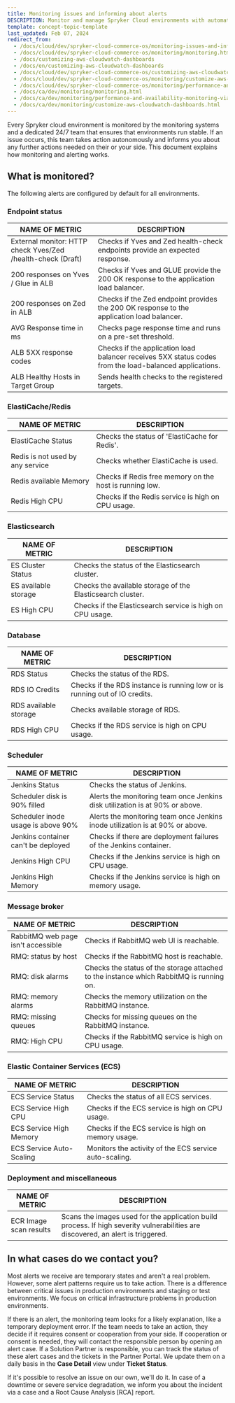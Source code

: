 ```yaml
---
title: Monitoring issues and informing about alerts
DESCRIPTION: Monitor and manage Spryker Cloud environments with automatic alerts for system health, performance, and critical issues, ensuring proactive issue resolution.
template: concept-topic-template
last_updated: Feb 07, 2024
redirect_from:
  - /docs/cloud/dev/spryker-cloud-commerce-os/monitoring-issues-and-informing-about-alerts.html
  - /docs/cloud/dev/spryker-cloud-commerce-os/monitoring/monitoring.html
  - /docs/customizing-aws-cloudwatch-dashboards
  - /docs/en/customizing-aws-cloudwatch-dashboards
  - /docs/cloud/dev/spryker-cloud-commerce-os/customizing-aws-cloudwatch-dashboards.html
  - /docs/cloud/dev/spryker-cloud-commerce-os/monitoring/customize-aws-cloudwatch-dashboards.html
  - /docs/cloud/dev/spryker-cloud-commerce-os/monitoring/performance-and-availability-monitoring-via-new-relic.html
  - /docs/ca/dev/monitoring/monitoring.html
  - /docs/ca/dev/monitoring/performance-and-availability-monitoring-via-new-relic.html
  - /docs/ca/dev/monitoring/customize-aws-cloudwatch-dashboards.html  
---
```


Every Spryker cloud environment is monitored by the monitoring systems and a dedicated 24/7 team that ensures that environments run stable. If an issue occurs, this team takes action autonomously and informs you about any further actions needed on their or your side. This document explains how monitoring and alerting works.

## What is monitored?

The following alerts are configured by default for all environments.

### Endpoint status

<div class="width-100">

| NAME OF METRIC   | DESCRIPTION  |
|---|---|
| External monitor: HTTP check Yves/Zed /health-check (Draft)   | Checks if Yves and Zed health-check endpoints provide an expected response.  |
| 200 responses on Yves / Glue in ALB  | Checks if Yves and GLUE provide the 200 OK response to the application load balancer.  |
| 200 responses on Zed in ALB  | Checks if the Zed endpoint provides the 200 OK response to the application load balancer.  |
| AVG Response time in ms  | Checks page response time and runs on a pre-set threshold.  |
| ALB 5XX response codes | Checks if the application load balancer receives 5XX status codes from the load-balanced applications.  |
| ALB Healthy Hosts in Target Group | Sends health checks to the registered targets.  |

</div>

### ElastiCache/Redis

<div class="width-100">

|NAME OF METRIC   | DESCRIPTION  |
|---|---|
| ElastiCache Status  | Checks the status of 'ElastiCache for Redis'.  |
| Redis is not used by any service  | Checks whether ElastiCache is used.  |
| Redis available Memory  | Checks if Redis free memory on the host is running low.  |
| Redis High CPU  | Checks if the Redis service is high on CPU usage.  |

</div>

### Elasticsearch

<div class="width-100">

| NAME OF METRIC  | DESCRIPTION  |
|---|---|
| ES Cluster Status  | Checks the status of the Elasticsearch cluster.  |  
| ES available storage  | Checks the available storage of the Elasticsearch cluster.  |  
| ES High CPU  | Checks if the Elasticsearch service is high on CPU usage.  |  

</div>

### Database

<div class="width-100">

|  NAME OF METRIC | DESCRIPTION  |
|---|---|
| RDS Status  | Checks the status of the RDS.  |   
| RDS IO Credits  | Checks if the RDS instance is running low or is running out of IO credits.  |   
| RDS available storage  | Checks available storage of RDS.  |
| RDS High CPU   | Checks if the RDS service is high on CPU usage.  |


</div>

### Scheduler

<div class="width-100">

|  NAME OF METRIC | DESCRIPTION  |
|---|---|
| Jenkins Status  | Checks the status of Jenkins.  |
| Scheduler disk is 90% filled  | Alerts the monitoring team once Jenkins disk utilization is at 90% or above.  |
| Scheduler inode usage is above 90%  | Alerts the monitoring team once Jenkins inode utilization is at 90% or above.  |
| Jenkins container can't be deployed  | Checks if there are deployment failures of the Jenkins container.   |
| Jenkins High CPU  | Checks if the Jenkins service is high on CPU usage.   |
| Jenkins High Memory  | Checks if the Jenkins service is high on memory usage. |

</div>

### Message broker

<div class="width-100">

| NAME OF METRIC  | DESCRIPTION  |  
|---|---|
| RabbitMQ web page isn't accessible  | Checks if RabbitMQ web UI is reachable.  |
| RMQ: status by host  | Checks if the RabbitMQ host is reachable.  |
| RMQ: disk alarms  | Checks the status of the storage attached to the instance which RabbitMQ is running on.  |
| RMQ: memory alarms  | Checks the memory utilization on the RabbitMQ instance.   |
| RMQ: missing queues  | Checks for missing queues on the RabbitMQ instance.   |
| RMQ: High CPU  | Checks if the RabbitMQ service is high on CPU usage.   |

</div>

### Elastic Container Services (ECS)

<div class="width-100">

| NAME OF METRIC  | DESCRIPTION  |  
|---|---|
| ECS Service Status  | Checks the status of all ECS services.  |
| ECS Service High CPU  | Checks if the ECS service is high on CPU usage.  |
| ECS Service High Memory  | Checks if the ECS service is high on memory usage.  |
| ECS Service Auto-Scaling  | Monitors the activity of the ECS service auto-scaling.  |


</div>

### Deployment and miscellaneous

<div class="width-100">

| NAME OF METRIC  | DESCRIPTION  |  
|---|---|
| ECR Image scan results  | Scans the images used for the application build process. If high severity vulnerabilities are discovered, an alert is triggered.  |

</div>

## In what cases do we contact you?

Most alerts we receive are temporary states and aren't a real problem. However, some alert patterns require us to take action. There is a difference between critical issues in production environments and staging or test environments. We focus on critical infrastructure problems in production environments.

If there is an alert, the monitoring team looks for a likely explanation, like a temporary deployment error. If the team needs to take an action, they decide if it requires consent or cooperation from your side. If cooperation or consent is needed, they will contact the responsible person by opening an alert case. If a Solution Partner is responsible, you can track the status of these alert cases and the tickets in the Partner Portal. We update them on a daily basis in the **Case Detail** view under **Ticket Status**.

If it's possible to resolve an issue on our own, we'll do it. In case of a downtime or severe service degradation, we inform you about the incident via a case and a Root Cause Analysis [RCA] report.

